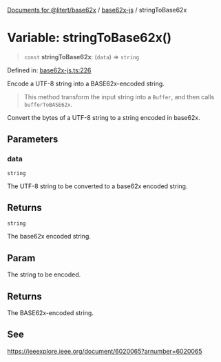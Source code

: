 [Documents for @litert/base62x](../../index.md) / [base62x-js](../index.md) / stringToBase62x

# Variable: stringToBase62x()

> `const` **stringToBase62x**: (`data`) => `string`

Defined in: [base62x-js.ts:226](https://github.com/litert/base62x.js/blob/master/src/lib/base62x-js.ts#L226)

Encode a UTF-8 string into a BASE62x-encoded string.

> This method transform the input string into a `Buffer`, and then calls `bufferToBASE62x`.

Convert the bytes of a UTF-8 string to a string encoded in base62x.

## Parameters

### data

`string`

The UTF-8 string to be converted to a base62x encoded string.

## Returns

`string`

The base62x encoded string.

## Param

The string to be encoded.

## Returns

The BASE62x-encoded string.

## See

https://ieeexplore.ieee.org/document/6020065?arnumber=6020065
